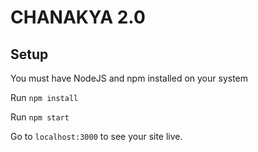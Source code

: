 # CHANAKYA 2.0

## Setup

You must have NodeJS and npm installed on your system

Run `npm install`

Run `npm start`

Go to `localhost:3000` to see your site live.
